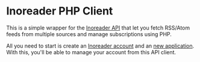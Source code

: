 Inoreader PHP Client
====================

This is a simple wrapper for the [Inoreader API](http://www.inoreader.com/developers/) that
let you fetch RSS/Atom feeds from multiple sources and manage subscriptions using PHP.

All you need to start is create an [Inoreader account](http://www.inoreader.com/) and an
[new application](http://www.inoreader.com/developers/register-app). With this, you'll be
able to manage your account from this API client.
